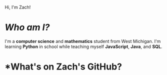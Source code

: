 Hi, I'm Zach!

# *Who am I?*
I'm a **computer science** and **mathematics** student from West Michigan. I'm learning **Python** in school while teaching myself **JavaScript**, **Java**, and **SQL**.

# *What's on Zach's GitHub?

